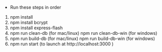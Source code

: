 * Run these steps in order
1. npm install
2. npm install bcrypt
3. npm install express-flash
4. npm run clean-db (for mac/linux)
   npm run clean-db-win (for windows)
5. npm run build-db (for mac/linux)
   npm run build-db-win (for windows)
6. npm run start (to launch at http://localhost:3000 )

